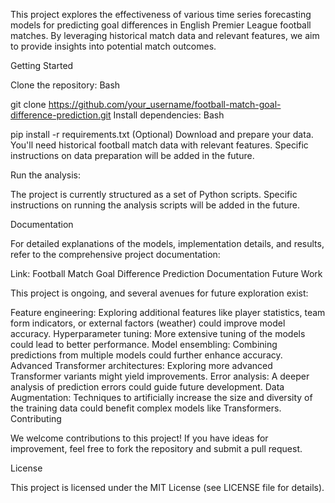 This project explores the effectiveness of various time series forecasting models for predicting goal differences in English Premier League football matches. By leveraging historical match data and relevant features, we aim to provide insights into potential match outcomes.

Getting Started

Clone the repository:
Bash

git clone https://github.com/your_username/football-match-goal-difference-prediction.git
Install dependencies:
Bash

pip install -r requirements.txt
(Optional) Download and prepare your data. You'll need historical football match data with relevant features. Specific instructions on data preparation will be added in the future.

Run the analysis:

The project is currently structured as a set of Python scripts. Specific instructions on running the analysis scripts will be added in the future.

Documentation

For detailed explanations of the models, implementation details, and results, refer to the comprehensive project documentation:

Link: Football Match Goal Difference Prediction Documentation
Future Work

This project is ongoing, and several avenues for future exploration exist:

Feature engineering: Exploring additional features like player statistics, team form indicators, or external factors (weather) could improve model accuracy.
Hyperparameter tuning: More extensive tuning of the models could lead to better performance.
Model ensembling: Combining predictions from multiple models could further enhance accuracy.
Advanced Transformer architectures: Exploring more advanced Transformer variants might yield improvements.
Error analysis: A deeper analysis of prediction errors could guide future development.
Data Augmentation: Techniques to artificially increase the size and diversity of the training data could benefit complex models like Transformers.
Contributing

We welcome contributions to this project! If you have ideas for improvement, feel free to fork the repository and submit a pull request.

License

This project is licensed under the MIT License (see LICENSE file for details).
